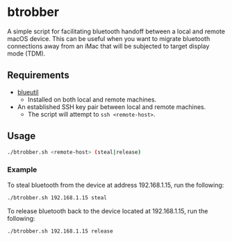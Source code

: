# btrobber

A simple script for facilitating bluetooth handoff between a local and remote
macOS device. This can be useful when you want to migrate bluetooth connections
away from an iMac that will be subjected to target display mode (TDM).

## Requirements

- [blueutil](https://github.com/toy/blueutil)
  - Installed on both local and remote machines.
- An established SSH key pair between local and remote machines.
  - The script will attempt to `ssh <remote-host>`.

## Usage

```bash
./btrobber.sh <remote-host> (steal|release)
```

### Example

To steal bluetooth from the device at address 192.168.1.15, run the following:

```bash
./btrobber.sh 192.168.1.15 steal
```

To release bluetooth back to the device located at 192.168.1.15, run the
following:

```bash
./btrobber.sh 192.168.1.15 release
```

